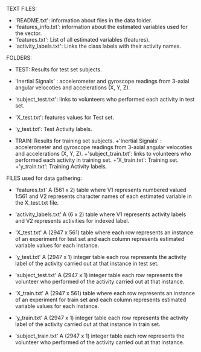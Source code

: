 TEXT FILES:

+	'README.txt': information about files in the data folder.
+	'features_info.txt': information about the estimated variables used for the vector.
+	'features.txt': List of all estimated variables (features).
+	'activity_labels.txt': Links the class labels with their activity names.

FOLDERS:

+ TEST: Results for test set subjects.
+ 'Inertial Signals' : accelerometer and gyroscope readings from 3-axial angular velocoties and accelerations (X, Y, Z).
+ 'subject_test.txt': links to volunteers who performed each activity in test set.
+ 'X_test.txt': features values for Test set.
+ 'y_test.txt': Test Activity labels.

+	TRAIN: Results for training set subjects.
+'Inertial Signals' : accelerometer and gyroscope readings from 3-axial angular velocoties and accelerations (X, Y, Z).
+'subject_train.txt': links to volunteers who performed each activity in training set.
+'X_train.txt': Training set.
+'y_train.txt': Training Activity labels.

FILES used for data gathering:
+	'features.txt'
A (561 x 2) table where V1 represents numbered valued 1:561 and V2 represents character names of each estimated variable in the X_test.txt file.

+	'activity_labels.txt'
A (6 x 2) table where V1 represents activity labels and V2 represents activities for indexed label.

+	'X_test.txt'
A (2947 x 561) table where each row represents an instance of an experiment for test set and each column represents estimated variable values for each instance.

+	'y_test.txt'
A (2947 x 1) integer table each row represents the activity label of the activity carried out at that instance in test set.

+	'subject_test.txt'
A (2947 x 1) integer table each row represents the volunteer who performed of the activity carried out at that instance.

+	'X_train.txt'
A (2947 x 561) table where each row represents an instance of an experiment for train set and each column represents estimated variable values for each instance.

+	'y_train.txt'
A (2947 x 1) integer table each row represents the activity label of the activity carried out at that instance in train set.

+	'subject_train.txt'
A (2947 x 1) integer table each row represents the volunteer who performed of the activity carried out at that instance.
